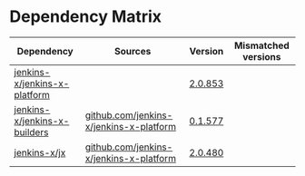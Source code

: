 # Dependency Matrix

Dependency | Sources | Version | Mismatched versions
---------- | ------- | ------- | -------------------
[jenkins-x/jenkins-x-platform](https://github.com/jenkins-x/jenkins-x-platform) |  | [2.0.853](https://github.com/jenkins-x/jenkins-x-platform/releases/tag/v2.0.853) | 
[jenkins-x/jenkins-x-builders](https://github.com/jenkins-x/jenkins-x-builders) | [github.com/jenkins-x/jenkins-x-platform](https://github.com/jenkins-x/jenkins-x-platform) | [0.1.577](https://github.com/jenkins-x/jenkins-x-builders/releases/tag/v0.1.577) | 
[jenkins-x/jx](https://github.com/jenkins-x/jx) | [github.com/jenkins-x/jenkins-x-platform](https://github.com/jenkins-x/jenkins-x-platform) | [2.0.480](https://github.com/jenkins-x/jx/releases/tag/v2.0.480) | 
